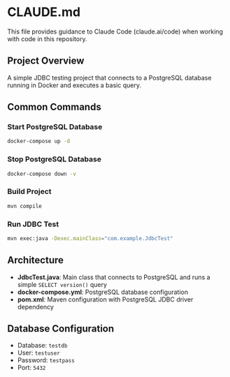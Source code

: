 # CLAUDE.md

This file provides guidance to Claude Code (claude.ai/code) when working with code in this repository.

## Project Overview

A simple JDBC testing project that connects to a PostgreSQL database running in Docker and executes a basic query.

## Common Commands

### Start PostgreSQL Database
```bash
docker-compose up -d
```

### Stop PostgreSQL Database
```bash
docker-compose down -v
```

### Build Project
```bash
mvn compile
```

### Run JDBC Test
```bash
mvn exec:java -Dexec.mainClass="com.example.JdbcTest"
```

## Architecture

- **JdbcTest.java**: Main class that connects to PostgreSQL and runs a simple `SELECT version()` query
- **docker-compose.yml**: PostgreSQL database configuration
- **pom.xml**: Maven configuration with PostgreSQL JDBC driver dependency

## Database Configuration

- Database: `testdb`
- User: `testuser`
- Password: `testpass`
- Port: `5432`